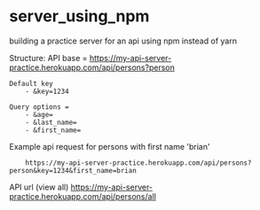 # server_using_npm
building a practice server for an api using npm instead of yarn






Structure: 
        API base = https://my-api-server-practice.herokuapp.com/api/persons?person 


    Default key
        - &key=1234

    Query options = 
        - &age= 
        - &last_name=
        - &first_name=


Example api request for persons with first name 'brian'

        https://my-api-server-practice.herokuapp.com/api/persons?person&key=1234&first_name=brian




API url (view all)
https://my-api-server-practice.herokuapp.com/api/persons/all

